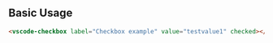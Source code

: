 ## Basic Usage

```html
<vscode-checkbox label="Checkbox example" value="testvalue1" checked></vscode-checkbox>
```

